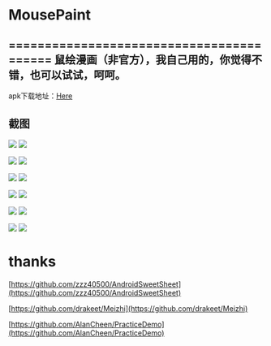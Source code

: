 # MousePaint
=========================================
鼠绘漫画（非官方），我自己用的，你觉得不错，也可以试试，呵呵。
---------------------------------------------

apk下载地址：[Here](http://fir.im/cjjmouse)

截图
-------------------------------------
![](https://github.com/android-cjj/MousePaint/blob/master/img/j0.png)
![](https://github.com/android-cjj/MousePaint/blob/master/img/j1.png)

![](https://github.com/android-cjj/MousePaint/blob/master/img/j2.png)
![](https://github.com/android-cjj/MousePaint/blob/master/img/j3.png)

![](https://github.com/android-cjj/MousePaint/blob/master/img/j4.png)
![](https://github.com/android-cjj/MousePaint/blob/master/img/j5.png)

![](https://github.com/android-cjj/MousePaint/blob/master/img/j6.png)
![](https://github.com/android-cjj/MousePaint/blob/master/img/j7.png)

![](https://github.com/android-cjj/MousePaint/blob/master/img/j8.png)
![](https://github.com/android-cjj/MousePaint/blob/master/img/j9.png)

![](https://github.com/android-cjj/MousePaint/blob/master/img/j10.png)
![](https://github.com/android-cjj/MousePaint/blob/master/img/j11.png)


thanks
==================================
[https://github.com/zzz40500/AndroidSweetSheet](https://github.com/zzz40500/AndroidSweetSheet)

[https://github.com/drakeet/Meizhi](https://github.com/drakeet/Meizhi)

[https://github.com/AlanCheen/PracticeDemo](https://github.com/AlanCheen/PracticeDemo)




